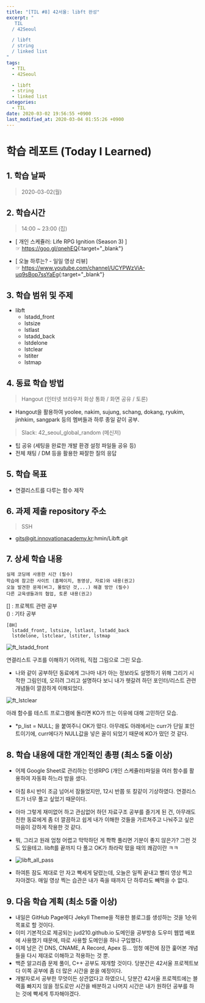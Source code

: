 ```yaml
---
title: "[TIL #8] 42서울: libft 완성"
excerpt: "
   TIL
  / 42Seoul

  / libft
  / string
  / linked list
"
tags:
  - TIL
  - 42Seoul

  - libft
  - string
  - linked list
categories:
  - TIL
date: 2020-03-02 19:56:55 +0900
last_modified_at: 2020-03-04 01:55:26 +0900
---
```


# 학습 레포트 (Today I Learned)

## 1. 학습 날짜

> 2020-03-02(월)

## 2. 학습시간

> 14:00 ~ 23:00 (집)

- [ 개인 스케쥴러: Life RPG Ignition (Season 3) ]  
  ☞ <https://goo.gl/qnehEQ>{:target="_blank"}

- [ 오늘 하루는? - 일일 영상 리뷰]  
  ☞ <https://www.youtube.com/channel/UCYPWzViA-uq9sBop7ssYaEg>{:target="_blank"}

## 3. 학습 범위 및 주제

- libft
  - lstadd_front
  - lstsize
  - lstlast
  - lstadd_back
  - lstdelone
  - lstclear
  - lstiter
  - lstmap

## 4. 동료 학습 방법

> Hangout (인터넷 브라우저 화상 통화 / 화면 공유 / 토론)

- Hangout을 활용하여 yoolee, nakim, sujung, schang, dokang, ryukim, jinhkim, sangpark 등의 멤버들과 하루 종일 같이 공부.

> Slack: 42_seoul_global_random (메신저)

- 팁 공유 (세팅을 완료한 개발 환경 설정 파일들 공유 등)
- 전체 채팅 / DM 등을 활용한 짜잘한 질의 응답

## 5. 학습 목표

- 연결리스트를 다루는 함수 제작

## 6. 과제 제출 repository 주소

> SSH

- gits@git.innovationacademy.kr:hmin/Libft.git

## 7. 상세 학습 내용

```text
실제 코딩에 사용한 시간 (필수)
학습에 참고한 사이트 (홈페이지, 동영상, 자료)와 내용(권고)
오늘 발견한 문제(버그, 몰랐던 것,...) 해결 방안 (필수)
다른 교육생들과의 협업, 토론 내용(권고)
```

[] : 프로젝트 관련 공부  
() : 기타 공부

```text
[8H]
  lstadd_front, lstsize, lstlast, lstadd_back
  lstdelone, lstclear, lstiter, lstmap

```

![ft_lstadd_front](/assets/images/posts/2020-03-02-TIL8/ft_lstadd_front.png)

연결리스트 구조를 이해하기 어려워, 직접 그림으로 그린 모습.

- 나와 같이 공부하던 동료에게 그나마 내가 아는 정보라도 설명하기 위해 그리기 시작한 그림인데, 오히려 그리고 설명하다 보니 내가 헷갈려 하던 포인터/리스트 관련 개념들이 깔끔하게 이해되었다.

![ft_lstclear](/assets/images/posts/2020-03-02-TIL8/ft_lstclear.png)

아래 함수를 테스트 프로그램에 돌리면 KO가 뜨는 이유에 대해 고민하던 모습.

- *p_list = NULL; 을 붙여주니 OK가 떴다. 아무래도 아래에서는 curr가 단일 포인트이기에, curr에다가 NULL값을 넣은 꼴이 되었기 때문에 KO가 떴던 것 같다.

## 8. 학습 내용에 대한 개인적인 총평 (최소 5줄 이상)

- 어제 Google Sheet로 관리하는 인생RPG (개인 스케쥴러)파일을 여러 함수를 활용하여 자동화 하느라 밤을 샜다.
- 아침 8시 반이 조금 넘어서 잠들었지만, 12시 반쯤 또 칼같이 기상하였다. 연결리스트가 너무 풀고 싶었기 때문이다.
- 아마 그렇게 재미없어 하고 관심없어 하던 자료구조 공부를 즐기게 된 건, 아무래도 친한 동료에게 좀 더 깔끔하고 쉽게 내가 이해한 것들을 가르쳐주고 나눠주고 싶은 마음이 강하게 작용한 것 같다.
- 뭐, 그리고 원래 엄청 어렵고 막막하던 게 쫙쫙 풀리면 기분이 좋지 않은가? 그런 것도 있을테고. libft를 끝까지 다 풀고 OK가 촤라락 떴을 때의 쾌감이란 ㅋㅋ
- ![libft_all_pass](/assets/images/posts/2020-03-02-TIL8/libft_all_pass.png)

- 하여튼 잠도 제대로 안 자고 빡세게 달렸는데, 오늘은 일찍 끝내고 빨리 영상 찍고 자야겠다. 매일 영상 찍는 습관은 내가 죽을 때까지 단 하루라도 빼먹을 수 없다.

## 9. 다음 학습 계획 (최소 5줄 이상)

- 내일은 GitHub Page에다 Jekyll Theme을 적용한 블로그를 생성하는 것을 1순위 목표로 할 것이다.
- 이미 기본적으로 제공되는 jud210.github.io 도메인을 공부방송 도우미 웹앱 배포에 사용했기 때문에, 따로 사용할 도메인을 하나 구입했다.
- 이제 남은 건 DNS, CNAME, A Record, Apex 등... 엄청 예전에 잠깐 훑어본 개념들을 다시 제대로 이해하고 적용하는 것 뿐.
- 백준 알고리즘 문제 풀이, C++ 공부도 재개할 것이다. 당분간은 42서울 프로젝트보다 이쪽 공부에 좀 더 많은 시간을 쏟을 예정이다.
- 개발자로서 공부한 무엇이든 상관없다고 하였으니, 당분간 42서울 프로젝트에는 블랙홀 빠지지 않을 정도로만 시간을 배분하고 나머지 시간은 내가 원하던 공부를 하는 것에 빡세게 투자해야겠다.
